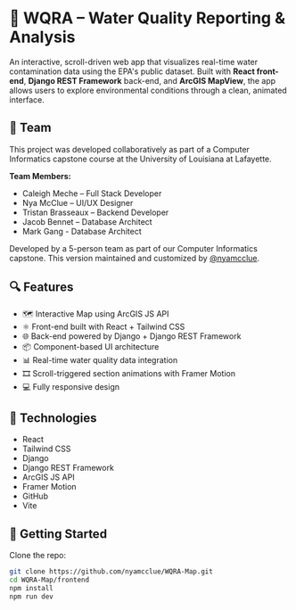 # 🌊 WQRA – Water Quality Reporting & Analysis

An interactive, scroll-driven web app that visualizes real-time water contamination data using the EPA's public dataset. Built with **React front-end**, **Django REST Framework** back-end, and **ArcGIS MapView**, the app allows users to explore environmental conditions through a clean, animated interface.

## 👥 Team

This project was developed collaboratively as part of a Computer Informatics capstone course at the University of Louisiana at Lafayette.

**Team Members:**
- Caleigh Meche – Full Stack Developer
- Nya McClue – UI/UX Designer
- Tristan Brasseaux – Backend Developer 
- Jacob Bennet – Database Architect
- Mark Gang - Database Architect

Developed by a 5-person team as part of our Computer Informatics capstone. This version maintained and customized by [@nyamcclue](https://github.com/nyamcclue).


## 🔍 Features

- 🗺️ Interactive Map using ArcGIS JS API
- ⚛️ Front-end built with React + Tailwind CSS
- 🌐 Back-end powered by Django + Django REST Framework
- 📦 Component-based UI architecture
- 📊 Real-time water quality data integration
- 🎞️ Scroll-triggered section animations with Framer Motion
- 💻 Fully responsive design

## 📌 Technologies

- React
- Tailwind CSS
- Django
- Django REST Framework
- ArcGIS JS API
- Framer Motion
- GitHub
- Vite

## 🚀 Getting Started

Clone the repo:

```bash
git clone https://github.com/nyamcclue/WQRA-Map.git
cd WQRA-Map/frontend
npm install
npm run dev

